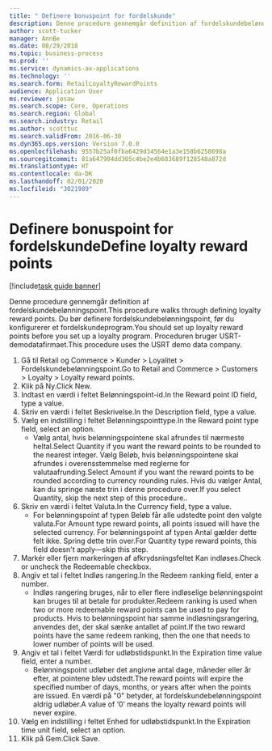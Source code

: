 ```yaml
---
title: " Definere bonuspoint for fordelskunde"
description: Denne procedure gennemgår definition af fordelskundebelønningspoint.
author: scott-tucker
manager: AnnBe
ms.date: 08/29/2018
ms.topic: business-process
ms.prod: ''
ms.service: dynamics-ax-applications
ms.technology: ''
ms.search.form: RetailLoyaltyRewardPoints
audience: Application User
ms.reviewer: josaw
ms.search.scope: Core, Operations
ms.search.region: Global
ms.search.industry: Retail
ms.author: scotttuc
ms.search.validFrom: 2016-06-30
ms.dyn365.ops.version: Version 7.0.0
ms.openlocfilehash: 9557b25af0fba6429d34564e1a3e158b6258698a
ms.sourcegitcommit: 81a647904dd305c4be2e4b683689f128548a872d
ms.translationtype: HT
ms.contentlocale: da-DK
ms.lasthandoff: 02/01/2020
ms.locfileid: "3021989"
---
```

# <a name="define-loyalty-reward-points"></a><span data-ttu-id="bd3fa-103"> Definere bonuspoint for fordelskunde</span><span class="sxs-lookup"><span data-stu-id="bd3fa-103">Define loyalty reward points</span></span>

[!include[task guide banner](../includes/task-guide-banner.md)]

<span data-ttu-id="bd3fa-104">Denne procedure gennemgår definition af fordelskundebelønningspoint.</span><span class="sxs-lookup"><span data-stu-id="bd3fa-104">This procedure walks through defining loyalty reward points.</span></span> <span data-ttu-id="bd3fa-105">Du bør definere fordelskundebelønningspoint, før du konfigurerer et fordelskundeprogram.</span><span class="sxs-lookup"><span data-stu-id="bd3fa-105">You should set up loyalty reward points before you set up a loyalty program.</span></span> <span data-ttu-id="bd3fa-106">Proceduren bruger USRT-demodatafirmaet.</span><span class="sxs-lookup"><span data-stu-id="bd3fa-106">This procedure uses the USRT demo data company.</span></span>

1. <span data-ttu-id="bd3fa-107">Gå til Retail og Commerce > Kunder > Loyalitet > Fordelskundebelønningspoint.</span><span class="sxs-lookup"><span data-stu-id="bd3fa-107">Go to Retail and Commerce > Customers > Loyalty > Loyalty reward points.</span></span>
2. <span data-ttu-id="bd3fa-108">Klik på Ny.</span><span class="sxs-lookup"><span data-stu-id="bd3fa-108">Click New.</span></span>
3. <span data-ttu-id="bd3fa-109">Indtast en værdi i feltet Belønningspoint-id.</span><span class="sxs-lookup"><span data-stu-id="bd3fa-109">In the Reward point ID field, type a value.</span></span>
4. <span data-ttu-id="bd3fa-110">Skriv en værdi i feltet Beskrivelse.</span><span class="sxs-lookup"><span data-stu-id="bd3fa-110">In the Description field, type a value.</span></span>
5. <span data-ttu-id="bd3fa-111">Vælg en indstilling i feltet Belønningspointtype.</span><span class="sxs-lookup"><span data-stu-id="bd3fa-111">In the Reward point type field, select an option.</span></span>
    * <span data-ttu-id="bd3fa-112">Vælg antal, hvis belønningspointene skal afrundes til nærmeste heltal.</span><span class="sxs-lookup"><span data-stu-id="bd3fa-112">Select Quantity if you want the reward points to be rounded to the nearest integer.</span></span> <span data-ttu-id="bd3fa-113">Vælg Beløb, hvis belønningspointene skal afrundes i overensstemmelse med reglerne for valutaafrunding.</span><span class="sxs-lookup"><span data-stu-id="bd3fa-113">Select Amount if you want the reward points to be rounded according to currency rounding rules.</span></span> <span data-ttu-id="bd3fa-114">Hvis du vælger Antal, kan du springe næste trin i denne procedure over.</span><span class="sxs-lookup"><span data-stu-id="bd3fa-114">If you select Quantity, skip the next step of this procedure..</span></span>  
6. <span data-ttu-id="bd3fa-115">Skriv en værdi i feltet Valuta.</span><span class="sxs-lookup"><span data-stu-id="bd3fa-115">In the Currency field, type a value.</span></span>
    * <span data-ttu-id="bd3fa-116">For belønningspoint af typen Beløb får alle udstedte point den valgte valuta.</span><span class="sxs-lookup"><span data-stu-id="bd3fa-116">For Amount type reward points, all points issued will have the selected currency.</span></span> <span data-ttu-id="bd3fa-117">For belønningspoint af typen Antal gælder dette felt ikke. Spring dette trin over.</span><span class="sxs-lookup"><span data-stu-id="bd3fa-117">For Quantity type reward points, this field doesn't apply—skip this step.</span></span>  
7. <span data-ttu-id="bd3fa-118">Markér eller fjern markeringen af afkrydsningsfeltet Kan indløses.</span><span class="sxs-lookup"><span data-stu-id="bd3fa-118">Check or uncheck the Redeemable checkbox.</span></span>
8. <span data-ttu-id="bd3fa-119">Angiv et tal i feltet Indløs rangering.</span><span class="sxs-lookup"><span data-stu-id="bd3fa-119">In the Redeem ranking field, enter a number.</span></span>
    * <span data-ttu-id="bd3fa-120">Indløs rangering bruges, når to eller flere indløselige belønningspoint kan bruges til at betale for produkter.</span><span class="sxs-lookup"><span data-stu-id="bd3fa-120">Redeem ranking is used when two or more redeemable reward points can be used to pay for products.</span></span> <span data-ttu-id="bd3fa-121">Hvis to belønningspoint har samme indløsningsrangering, anvendes det, der skal sænke antallet af point.</span><span class="sxs-lookup"><span data-stu-id="bd3fa-121">If the two reward points have the same redeem ranking, then the one that needs to lower number of points will be used.</span></span>  
9. <span data-ttu-id="bd3fa-122">Angiv et tal i feltet Værdi for udløbstidspunkt.</span><span class="sxs-lookup"><span data-stu-id="bd3fa-122">In the Expiration time value field, enter a number.</span></span>
    * <span data-ttu-id="bd3fa-123">Belønningspoint udløber det angivne antal dage, måneder eller år efter, at pointene blev udstedt.</span><span class="sxs-lookup"><span data-stu-id="bd3fa-123">The reward points will expire the specified number of days, months, or years after when the points are issued.</span></span> <span data-ttu-id="bd3fa-124">En værdi på "0" betyder, at fordelskundebelønningspoint aldrig udløber.</span><span class="sxs-lookup"><span data-stu-id="bd3fa-124">A value of ‘0’ means the loyalty reward points will never expire.</span></span>  
10. <span data-ttu-id="bd3fa-125">Vælg en indstilling i feltet Enhed for udløbstidspunkt.</span><span class="sxs-lookup"><span data-stu-id="bd3fa-125">In the Expiration time unit field, select an option.</span></span>
11. <span data-ttu-id="bd3fa-126">Klik på Gem.</span><span class="sxs-lookup"><span data-stu-id="bd3fa-126">Click Save.</span></span>

